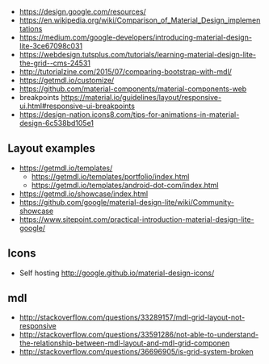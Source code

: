 - https://design.google.com/resources/
- https://en.wikipedia.org/wiki/Comparison_of_Material_Design_implementations
- https://medium.com/google-developers/introducing-material-design-lite-3ce67098c031
- https://webdesign.tutsplus.com/tutorials/learning-material-design-lite-the-grid--cms-24531
- http://tutorialzine.com/2015/07/comparing-bootstrap-with-mdl/
- https://getmdl.io/customize/
- https://github.com/material-components/material-components-web
- breakpoints https://material.io/guidelines/layout/responsive-ui.html#responsive-ui-breakpoints
- https://design-nation.icons8.com/tips-for-animations-in-material-design-6c538bd105e1

## Layout examples

- https://getmdl.io/templates/
    - https://getmdl.io/templates/portfolio/index.html
    - https://getmdl.io/templates/android-dot-com/index.html
- https://getmdl.io/showcase/index.html
- https://github.com/google/material-design-lite/wiki/Community-showcase
- https://www.sitepoint.com/practical-introduction-material-design-lite-google/

## Icons

- Self hosting http://google.github.io/material-design-icons/

## mdl

- http://stackoverflow.com/questions/33289157/mdl-grid-layout-not-responsive
- http://stackoverflow.com/questions/33591286/not-able-to-understand-the-relationship-between-mdl-layout-and-mdl-grid-componen
- http://stackoverflow.com/questions/36696905/is-grid-system-broken
